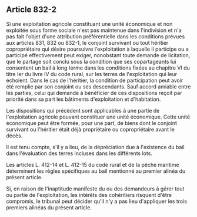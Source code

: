 Article 832-2
----
Si une exploitation agricole constituant une unité économique et non exploitée
sous forme sociale n'est pas maintenue dans l'indivision et n'a pas fait l'objet
d'une attribution préférentielle dans les conditions prévues aux articles 831,
832 ou 832-1, le conjoint survivant ou tout héritier copropriétaire qui désire
poursuivre l'exploitation à laquelle il participe ou a participé effectivement
peut exiger, nonobstant toute demande de licitation, que le partage soit conclu
sous la condition que ses copartageants lui consentent un bail à long terme dans
les conditions fixées au chapitre VI du titre Ier du livre IV du code rural, sur
les terres de l'exploitation qui leur échoient. Dans le cas de l'héritier, la
condition de participation peut avoir été remplie par son conjoint ou ses
descendants. Sauf accord amiable entre les parties, celui qui demande à
bénéficier de ces dispositions reçoit par priorité dans sa part les bâtiments
d'exploitation et d'habitation.

Les dispositions qui précèdent sont applicables à une partie de l'exploitation
agricole pouvant constituer une unité économique. Cette unité économique peut
être formée, pour une part, de biens dont le conjoint survivant ou l'héritier
était déjà propriétaire ou copropriétaire avant le décès.

Il est tenu compte, s'il y a lieu, de la dépréciation due à l'existence du bail
dans l'évaluation des terres incluses dans les différents lots.

Les articles L. 412-14 et L. 412-15 du code rural et de la pêche maritime
déterminent les règles spécifiques au bail mentionné au premier alinéa du
présent article.

Si, en raison de l'inaptitude manifeste du ou des demandeurs à gérer tout ou
partie de l'exploitation, les intérêts des cohéritiers risquent d'être
compromis, le tribunal peut décider qu'il n'y a pas lieu d'appliquer les trois
premiers alinéas du présent article.
